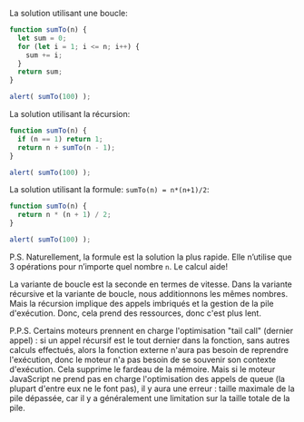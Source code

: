 La solution utilisant une boucle:

```js run
function sumTo(n) {
  let sum = 0;
  for (let i = 1; i <= n; i++) {
    sum += i;
  }
  return sum;
}

alert( sumTo(100) );
```

La solution utilisant la récursion:

```js run
function sumTo(n) {
  if (n == 1) return 1;
  return n + sumTo(n - 1);
}

alert( sumTo(100) );
```

La solution utilisant la formule: `sumTo(n) = n*(n+1)/2`:

```js run
function sumTo(n) {
  return n * (n + 1) / 2;
}

alert( sumTo(100) );
```

P.S. Naturellement, la formule est la solution la plus rapide. Elle n’utilise que 3 opérations pour n’importe quel nombre `n`. Le calcul aide!

La variante de boucle est la seconde en termes de vitesse. Dans la variante récursive et la variante de boucle, nous additionnons les mêmes nombres. Mais la récursion implique des appels imbriqués et la gestion de la pile d'exécution. Donc, cela prend des ressources, donc c'est plus lent.

P.P.S. Certains moteurs prennent en charge l'optimisation "tail call" (dernier appel) : si un appel récursif est le tout dernier dans la fonction, sans autres calculs effectués, alors la fonction externe n'aura pas besoin de reprendre l'exécution, donc le moteur n'a pas besoin de se souvenir son contexte d'exécution. Cela supprime le fardeau de la mémoire. Mais si le moteur JavaScript ne prend pas en charge l'optimisation des appels de queue (la plupart d'entre eux ne le font pas), il y aura une erreur : taille maximale de la pile dépassée, car il y a généralement une limitation sur la taille totale de la pile.
